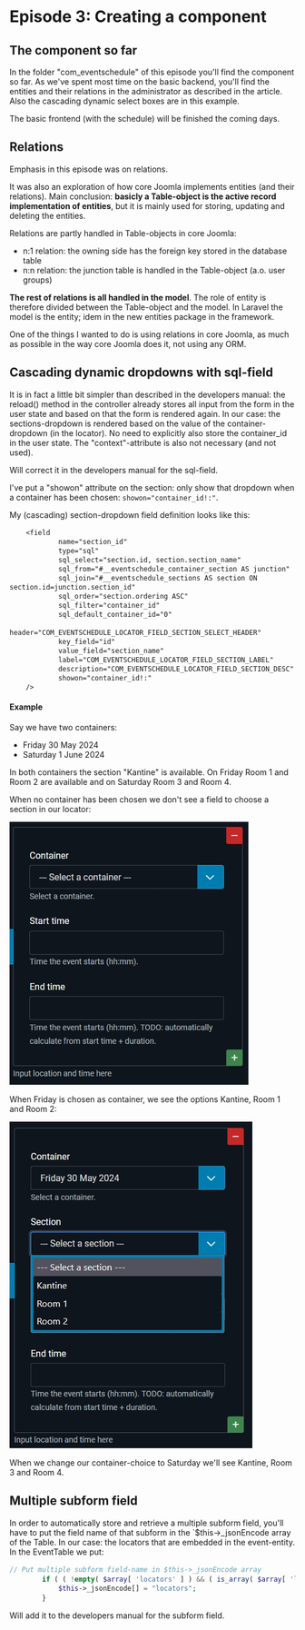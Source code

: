# Episode 3: Creating a component

## The component so far
In the folder "com_eventschedule" of this episode you'll find the component so far.
As we've spent most time on the basic backend, you'll find the entities and 
their relations in the administrator as described in the article. 
Also the cascading dynamic select boxes are in this example.

The basic frontend (with the schedule) will be finished the coming days. 

## Relations
Emphasis in this episode was on relations.

It was also an exploration of how core Joomla implements 
entities (and their relations). Main conclusion: **basicly a Table-object 
is the active record implementation of entities**, but it is mainly used for 
storing, updating and deleting the entities. 

Relations are partly handled in Table-objects in core Joomla: 
* n:1 relation: the owning side has the foreign key stored in the database table
* n:n relation: the junction table is handled in the Table-object (a.o. user groups)

**The rest of relations is all handled in the model**. The role of entity is 
therefore divided between the Table-object and the model. 
In Laravel the model is the entity; idem in the new entities package in the framework. 

One of the things I wanted to do is using relations in core Joomla, 
as much as possible in the way core Joomla does it, not using any ORM.

## Cascading dynamic dropdowns with sql-field
It is in fact a little bit simpler than described in the developers manual: 
the reload() method in the controller already  stores all input from the form in the 
user state and based on that the form is rendered again. In our case: 
the sections-dropdown is rendered based on the value of the container-dropdown
(in the locator). No need to explicitly also store the container_id in the user state. 
The "context"-attribute is also not necessary (and not used).

Will correct it in the developers manual for the sql-field.

I've put a "showon" attribute on the section: only show that dropdown when a container 
has been chosen: `showon="container_id!:"`.

My (cascading) section-dropdown field definition looks like this:
```
    <field
            name="section_id"
            type="sql"
            sql_select="section.id, section.section_name"
            sql_from="#__eventschedule_container_section AS junction"
            sql_join="#__eventschedule_sections AS section ON section.id=junction.section_id"
            sql_order="section.ordering ASC"
            sql_filter="container_id"
            sql_default_container_id="0"
            header="COM_EVENTSCHEDULE_LOCATOR_FIELD_SECTION_SELECT_HEADER"
            key_field="id"
            value_field="section_name"
            label="COM_EVENTSCHEDULE_LOCATOR_FIELD_SECTION_LABEL"
            description="COM_EVENTSCHEDULE_LOCATOR_FIELD_SECTION_DESC"
            showon="container_id!:"
    />
```
#### Example
Say we have two containers:
* Friday 30 May 2024
* Saturday 1 June 2024

In both containers the section "Kantine" is available. On Friday Room 1 and Room 2 are available 
and on Saturday Room 3 and Room 4.

When no container has been chosen we don't see a field to choose a section in our locator:

![screenshot sections_no_container](images/sections-no-container.jpg)

When Friday is chosen as container, we see the options Kantine, Room 1 and Room 2:

![screenshot sections_friday](images/sections-friday.jpg)


When we change our container-choice to Saturday we'll see Kantine, Room 3 and Room 4.

## Multiple subform field
In order to automatically store and retrieve a multiple subform field, 
you'll have to put the field name of that subform in the `$this->_jsonEncode array of the Table.
In our case: the locators that are embedded in the event-entity. 
In the EventTable we put:
```php
// Put multiple subform field-name in $this->_jsonEncode array
        if ( ( !empty( $array[ 'locators' ] ) && ( is_array( $array[ 'locators' ] ) ) ) ) {
            $this->_jsonEncode[] = "locators";
        }
```
Will add it to the developers manual for the subform field.
